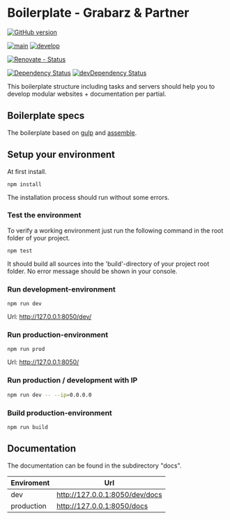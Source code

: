 # Boilerplate - Grabarz & Partner

[![GitHub version](https://badge.fury.io/gh/GrabarzUndPartner%2Fgp-boilerplate.svg)](https://badge.fury.io/gh/GrabarzUndPartner%2Fgp-boilerplate) 

[![main][github-workflow-main-src]][github-workflow-main-href]
[![develop][github-workflow-develop-src]][github-workflow-develop-href]

[![Renovate - Status][renovate-status-src]][renovate-status-href]

[![Dependency Status](https://img.shields.io/david/GrabarzUndPartner/gp-boilerplate.svg?style=flat)](https://david-dm.org/GrabarzUndPartner/gp-boilerplate)
[![devDependency Status](https://img.shields.io/david/dev/GrabarzUndPartner/gp-boilerplate.svg?style=flat)](https://david-dm.org/GrabarzUndPartner/gp-boilerplate#info=devDependencies) 


<!-- [![Build Status](https://img.shields.io/travis/GrabarzUndPartner/gp-boilerplate.svg?style=flat&label=Linux%20build)](https://travis-ci.org/GrabarzUndPartner/gp-boilerplate) -->
<!-- [![Windows Build status](https://img.shields.io/appveyor/ci/GrabarzUndPartner/gp-boilerplate.svg?style=flat&label=Windows%20build)](https://ci.appveyor.com/project/GrabarzUndPartner/gp-boilerplate) -->

This boilerplate structure including tasks and servers should help you to develop modular websites + documentation per partial.

## Boilerplate specs

The boilerplate based on [gulp](https://github.com/gulpjs/gulp) and [assemble](https://github.com/assemble/assemble).

## Setup your environment

At first install.

```
npm install
```

The installation process should run without some errors.

### Test the environment

To verify a working environment just run the following command in the root folder of your project.

```
npm test
```

It should build all sources into the 'build'-directory of your project root folder. No error message should be shown in your console.

### Run development-environment

```
npm run dev
```

Url: http://127.0.0.1:8050/dev/

### Run production-environment

```
npm run prod
```

Url: http://127.0.0.1:8050/

### Run production / development with IP

```bash
npm run dev -- --ip=0.0.0.0
```

### Build production-environment

```
npm run build
```

## Documentation

The documentation can be found in the subdirectory "docs".

| Enviroment | Url                            |
| ---------- | ------------------------------ |
| dev        | http://127.0.0.1:8050/dev/docs |
| production | http://127.0.0.1:8050/docs     |




<!-- Badges -->

[renovate-status-src]: <https://img.shields.io/badge/renovate-enabled-brightgreen>
[renovate-status-href]: <https://renovate.whitesourcesoftware.com/>

[github-workflow-main-src]: <https://github.com/GrabarzUndPartner/gp-boilerplate/workflows/Main/badge.svg?branch=main>
[github-workflow-main-href]: <https://github.com/GrabarzUndPartner/gp-boilerplate/actions?query=workflow%3AMain>
[github-workflow-develop-src]: <https://github.com/GrabarzUndPartner/gp-boilerplate/workflows/Test/badge.svg?branch=develop>
[github-workflow-develop-href]: <https://github.com/GrabarzUndPartner/gp-boilerplate/actions?query=workflow%3ATest>
[dependencies-status-src]: <https://david-dm.org/GrabarzUndPartner/gp-boilerplate/status.svg>
[dependencies-status-href]: <https://david-dm.org/GrabarzUndPartner/gp-boilerplate>
[dependencies-dev-status-src]: <https://david-dm.org/GrabarzUndPartner/gp-boilerplate/dev-status.svg>
[dependencies-dev-status-href]: <https://david-dm.org/GrabarzUndPartner/gp-boilerplate?type=dev>

